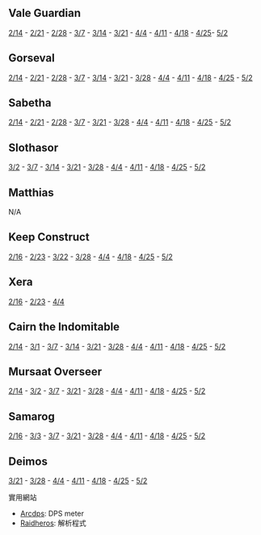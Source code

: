## Vale Guardian
[2/14](https://cli.gw2raid.tk/Raidlog/1-1/20170214-211048_vg.html) - [2/21](https://cli.gw2raid.tk/Raidlog/1-1/20170221-211438_vg.html) - [2/28](https://cli.gw2raid.tk/Raidlog/1-1/20170228-205147_vg.html) - [3/7](https://cli.gw2raid.tk/Raidlog/1-1/20170307-210051_vg.html) - [3/14](https://cli.gw2raid.tk/Raidlog/1-1/20170314-205747_vg.html) - [3/21](https://cli.gw2raid.tk/Raidlog/1-1/20170321-223054_vg.html) - [4/4](https://cli.gw2raid.tk/Raidlog/1-1/20170404-215105_vg.html) - [4/11](https://cli.gw2raid.tk/Raidlog/1-1/20170411-224243_vg.html) - [4/18](https://cli.gw2raid.tk/Raidlog/1-1/20170418-214804_vg.html) - [4/25](https://cli.gw2raid.tk/Raidlog/1-1/20170425-221435_vg.html)- [5/2](https://cli.gw2raid.tk/Raidlog/1-1/20170502-220807_vg.html)

## Gorseval
[2/14](https://cli.gw2raid.tk/Raidlog/1-2/20170214-213406_gorse.html) - [2/21](https://cli.gw2raid.tk/Raidlog/1-2/20170221-213506_gorse.html) - [2/28](https://cli.gw2raid.tk/Raidlog/1-2/20170228-211156_gorse.html) - [3/7](https://cli.gw2raid.tk/Raidlog/1-2/20170307-211535_gorse.html) - [3/14](https://cli.gw2raid.tk/Raidlog/1-2/20170314-211559_gorse.html) - [3/21](https://cli.gw2raid.tk/Raidlog/1-2/20170321-225134_gorse.html) - [3/28](https://cli.gw2raid.tk/Raidlog/1-2/20170328-221503_gorse.html) - [4/4](https://cli.gw2raid.tk/Raidlog/1-2/20170404-220745_gorse.html) - [4/11](https://cli.gw2raid.tk/Raidlog/1-2/20170411-230529_gorse.html) - [4/18](https://cli.gw2raid.tk/Raidlog/1-2/20170418-220759_gorse.html) - [4/25](https://cli.gw2raid.tk/Raidlog/1-2/20170425-223156_gorse.html) - [5/2](https://cli.gw2raid.tk/Raidlog/1-2/20170502-222423_gorse.html)

## Sabetha
[2/14](https://cli.gw2raid.tk/Raidlog/1-3/20170214-220753_sab.html) - [2/21](https://cli.gw2raid.tk/Raidlog/1-3/20170221-214651_sab.html) - [2/28](https://cli.gw2raid.tk/Raidlog/1-3/20170228-213251_sab.html) - [3/7](https://cli.gw2raid.tk/Raidlog/1-3/20170307-213701_sab.html) - [3/21](https://cli.gw2raid.tk/Raidlog/1-3/20170321-230529_sab.html) - [3/28](https://cli.gw2raid.tk/Raidlog/1-3/20170328-223116_sab.html) - [4/4](https://cli.gw2raid.tk/Raidlog/1-3/20170404-221935_sab.html) - [4/11](https://cli.gw2raid.tk/Raidlog/1-3/20170411-231815_sab.html) - [4/18](https://cli.gw2raid.tk/Raidlog/1-3/20170418-222935_sab.html) - [4/25](https://cli.gw2raid.tk/Raidlog/1-3/20170425-224441_sab.html) - [5/2](https://cli.gw2raid.tk/Raidlog/1-3/20170502-223526_sab.html)

## Slothasor
[3/2](https://cli.gw2raid.tk/Raidlog/2-1/20170302-210446_sloth.html) - [3/7](https://cli.gw2raid.tk/Raidlog/2-1/20170307-215328_sloth.html) - [3/14](https://cli.gw2raid.tk/Raidlog/2-1/20170314-215531_sloth.html) - [3/21](https://cli.gw2raid.tk/Raidlog/2-1/20170321-232151_sloth.html) - [3/28](https://cli.gw2raid.tk/Raidlog/2-1/20170328-224333_sloth.html) - [4/4](https://cli.gw2raid.tk/Raidlog/2-1/20170404-222917_sloth.html) - [4/11](https://cli.gw2raid.tk/Raidlog/2-1/20170411-233812_sloth.html) - [4/18](https://cli.gw2raid.tk/Raidlog/2-1/20170418-223917_sloth.html) - [4/25](https://cli.gw2raid.tk/Raidlog/2-1/20170425-225407_sloth.html) - [5/2](https://cli.gw2raid.tk/Raidlog/2-1/20170502-225058_sloth.html)

## Matthias
N/A

## Keep Construct
[2/16](https://cli.gw2raid.tk/Raidlog/3-2/20170216-231753_kc.html) - [2/23](https://cli.gw2raid.tk/Raidlog/3-2/20170223-213312_kc.html) - [3/22](https://cli.gw2raid.tk/Raidlog/3-2/20170322-001050_kc.html) - [3/28](https://cli.gw2raid.tk/Raidlog/3-2/20170328-232349_kc.html) - [4/4](https://cli.gw2raid.tk/Raidlog/3-2/20170404-230818_kc.html) - [4/18](https://cli.gw2raid.tk/Raidlog/3-2/20170418-233133_kc.html) - [4/25](https://cli.gw2raid.tk/Raidlog/3-2/20170425-233606_kc.html) - [5/2](https://cli.gw2raid.tk/Raidlog/3-2/20170502-234428_kc.html)

## Xera
[2/16](https://cli.gw2raid.tk/Raidlog/3-3/20170216-235106_xera.html) - [2/23](https://cli.gw2raid.tk/Raidlog/3-3/20170223-232303_xera.html) - [4/4](https://cli.gw2raid.tk/Raidlog/3-3/20170404-235916_xera.html)

## Cairn the Indomitable
[2/14](https://cli.gw2raid.tk/Raidlog/4-1/20170214-230057_cairn.html) - [3/1](https://cli.gw2raid.tk/Raidlog/4-1/20170301-000103_cairn.html) - [3/7](https://cli.gw2raid.tk/Raidlog/4-1/20170307-222949_cairn.html) - [3/14](https://cli.gw2raid.tk/Raidlog/4-1/20170314-222033_cairn.html) - [3/21](https://cli.gw2raid.tk/Raidlog/4-1/20170321-205343_cairn.html) - [3/28](https://cli.gw2raid.tk/Raidlog/4-1/20170328-204751_cairn.html) - [4/4](https://cli.gw2raid.tk/Raidlog/4-1/20170404-205516_cairn.html) - [4/11](https://cli.gw2raid.tk/Raidlog/4-1/20170411-210832_cairn.html) - [4/18](https://cli.gw2raid.tk/Raidlog/4-1/20170418-204416_cairn.html) - [4/25](https://cli.gw2raid.tk/Raidlog/4-1/20170425-204851_cairn.html) - [5/2](https://cli.gw2raid.tk/Raidlog/4-1/20170502-204602_cairn.html)

## Mursaat Overseer
[2/14](https://cli.gw2raid.tk/Raidlog/4-2/20170214-233830_mo.html) - [3/2](https://cli.gw2raid.tk/Raidlog/4-2/20170302-212917_mo.html) - [3/7](https://cli.gw2raid.tk/Raidlog/4-2/20170307-224406_mo.html) - [3/21](https://cli.gw2raid.tk/Raidlog/4-2/20170321-210522_mo.html) - [3/28](https://cli.gw2raid.tk/Raidlog/4-2/20170328-205424_mo.html) - [4/4](https://cli.gw2raid.tk/Raidlog/4-2/20170404-210416_mo.html) - [4/11](https://cli.gw2raid.tk/Raidlog/4-2/20170411-212351_mo.html) - [4/18](https://cli.gw2raid.tk/Raidlog/4-2/20170418-205303_mo.html) - [4/25](https://cli.gw2raid.tk/Raidlog/4-2/20170425-205449_mo.html) - [5/2](https://cli.gw2raid.tk/Raidlog/4-2/20170502-205309_mo.html)

## Samarog
[2/16](https://cli.gw2raid.tk/Raidlog/4-3/20170216-210923_sam.html) - [3/3](https://cli.gw2raid.tk/Raidlog/4-3/20170303-002408_sam.html) - [3/7](https://cli.gw2raid.tk/Raidlog/4-3/20170307-234035_sam.html) - [3/21](https://cli.gw2raid.tk/Raidlog/4-3/20170321-212024_sam.html) - [3/28](https://cli.gw2raid.tk/Raidlog/4-3/20170328-211646_sam.html) - [4/4](https://cli.gw2raid.tk/Raidlog/4-3/20170404-211542_sam.html) - [4/11](https://cli.gw2raid.tk/Raidlog/4-3/20170411-213600_sam.html) - [4/18](https://cli.gw2raid.tk/Raidlog/4-3/20170418-210526_sam.html) - [4/25](https://cli.gw2raid.tk/Raidlog/4-3/20170425-211326_sam.html) - [5/2](https://cli.gw2raid.tk/Raidlog/4-3/20170502-210607_sam.html)

## Deimos
[3/21](https://cli.gw2raid.tk/Raidlog/4-4/20170321-220700_dei.html) - [3/28](https://cli.gw2raid.tk/Raidlog/4-4/20170328-214557_dei.html) - [4/4](https://cli.gw2raid.tk/Raidlog/4-4/20170404-213630_dei.html) - [4/11](https://cli.gw2raid.tk/Raidlog/4-4/20170411-222428_boss.html) - [4/18](https://cli.gw2raid.tk/Raidlog/4-4/20170418-212455_dei.html) - [4/25](https://cli.gw2raid.tk/Raidlog/4-4/20170425-235422_dei.html) - [5/2](https://cli.gw2raid.tk/Raidlog/4-4/20170502-215047_dei.html)

實用網站
* [Arcdps](https://www.deltaconnected.com/arcdps/): DPS meter 
* [Raidheros](https://raidheroes.tk/): 解析程式

